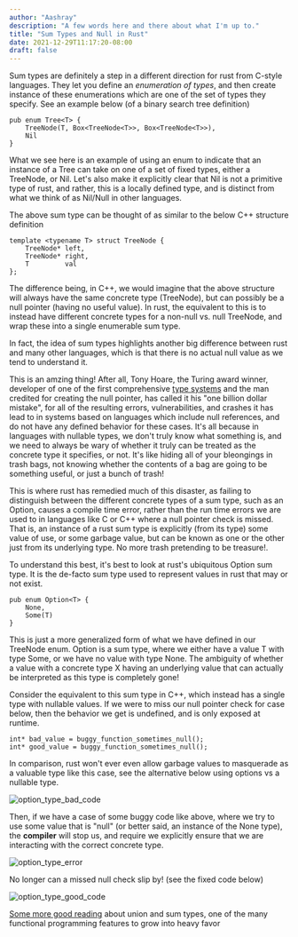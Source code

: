 ```yaml
---
author: "Aashray"
description: "A few words here and there about what I'm up to."
title: "Sum Types and Null in Rust"
date: 2021-12-29T11:17:20-08:00
draft: false
---
```


Sum types are definitely a step in a different direction for rust from C-style languages. 
They let you define an *enumeration of types*, and then create instance of these enumerations which are
one of the set of types they specify. See an example below (of a binary search tree definition)

    pub enum Tree<T> {
        TreeNode(T, Box<TreeNode<T>>, Box<TreeNode<T>>),
        Nil
    }

What we see here is an example of using an enum to indicate that an instance of a Tree can take on 
one of a set of fixed types, either a TreeNode, or Nil. Let's also make it explicitly clear that 
Nil is not a primitive type of rust, and rather, this is a locally defined type, and is distinct from what 
we think of as Nil/Null in other languages.

The above sum type can be thought of as similar to the 
below C++ structure definition

    template <typename T> struct TreeNode {
        TreeNode* left,
        TreeNode* right,
        T         val
    };

The difference being, in C++, we would imagine that the above structure will always have the 
same concrete type (TreeNode), but can possibly be a null pointer (having no useful value). In rust, 
the equivalent to this is to instead have different concrete types for a non-null vs. null TreeNode, 
and wrap these into a single enumerable sum type.

In fact, the idea of sum types highlights another big difference between rust and many other languages, 
which is that there is no actual null value as we tend to understand it. 

This is an amzing thing! After all, Tony Hoare, the Turing award winner, developer of one of the first comprehensive
[type systems](https://en.wikipedia.org/wiki/ALGOL) and the man credited for creating the null pointer, has called 
it his "one billion dollar mistake", for all of the resulting errors, vulnerabilities, and crashes it has lead to 
in systems based on languages which include null references, and do not have any defined behavior for these cases.
It's all because in languages with nullable types, we don't truly know what something is, and we need to always be wary of
whether it truly can be treated as the concrete type it specifies, or not. It's like hiding all of your bleongings in
trash bags, not knowing whether the contents of a bag are going to be something useful, or just a bunch of trash!

This is where rust has remedied much of this disaster, as failing to distinguish between the different concrete 
types of a sum type, such as an Option, causes a compile time error, rather than the run time errors we are used 
to in languages like C or C++ where a null pointer check is missed. That is, an instance of a rust sum type is
explicitly (from its type) some value of use, or some garbage value, but can be known as one or the other just from
its underlying type. No more trash pretending to be treasure!.

To understand this best, it's best to look at rust's ubiquitous Option sum type. It is the de-facto sum type used to
represent values in rust that may or not exist.

    pub enum Option<T> {
        None,
        Some(T)
    }

This is just a more generalized form of what we have defined in our TreeNode enum. Option is a sum type, where we 
either have a value T with type Some, or we have no value with type None. The ambiguity of whether a value with a
concrete type X having an underlying value that can actually be interpreted as this type is completely gone!

Consider the equivalent to this sum type in C++, which instead has a single type with nullable values. If we were to 
miss our null pointer check for case below, then the behavior we get is undefined, and is only exposed at runtime.

    int* bad_value = buggy_function_sometimes_null();
    int* good_value = buggy_function_sometimes_null();

In comparison, rust won't ever even allow garbage values to masquerade as a valuable type like this case, see the alternative
below using options vs a nullable type.

![option_type_bad_code](/option_type_bad_code.png)

Then, if we have a case of some buggy code like above, where we try to use some value that is "null" (or better said, 
an instance of the None type), the **compiler** will stop us, and require we explicitly ensure that
we are interacting with the correct concrete type. 

![option_type_error](/option_type_error.png)

No longer can a missed null check slip by! (see the fixed code below)

![option_type_good_code](/option_type_good_code.png)

[Some more good reading](https://blog.waleedkhan.name/union-vs-sum-types/) about union and sum types, one of the many functional programming features to grow into heavy favor